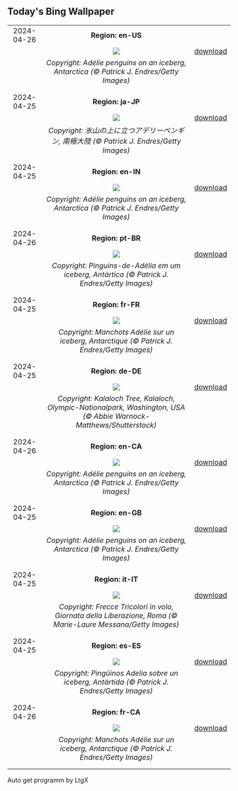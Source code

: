 ## Today's Bing Wallpaper
|      |      |      |
| :----: | :----: | :----: |
|2024-04-26|**Region: en-US**||
||![](https://www.bing.com/th?id=OHR.PenguinDirections_EN-US5469437415_UHD.jpg&pid=hp&w=1152&h=648&rs=1&c=4)| [download](https://www.bing.com/th?id=OHR.PenguinDirections_EN-US5469437415_UHD.jpg)|
||*Copyright: Adélie penguins on an iceberg, Antarctica (© Patrick J. Endres/Getty Images)*
||
|||
|2024-04-25|**Region: ja-JP**||
||![](https://www.bing.com/th?id=OHR.PenguinDirections_JA-JP4629543570_UHD.jpg&pid=hp&w=1152&h=648&rs=1&c=4)| [download](https://www.bing.com/th?id=OHR.PenguinDirections_JA-JP4629543570_UHD.jpg)|
||*Copyright: 氷山の上に立つアデリーペンギン, 南極大陸 (© Patrick J. Endres/Getty Images)*
||
|||
|2024-04-25|**Region: en-IN**||
||![](https://www.bing.com/th?id=OHR.PenguinDirections_EN-IN9440987055_UHD.jpg&pid=hp&w=1152&h=648&rs=1&c=4)| [download](https://www.bing.com/th?id=OHR.PenguinDirections_EN-IN9440987055_UHD.jpg)|
||*Copyright: Adélie penguins on an iceberg, Antarctica (© Patrick J. Endres/Getty Images)*
||
|||
|2024-04-26|**Region: pt-BR**||
||![](https://www.bing.com/th?id=OHR.PenguinDirections_PT-BR3690073340_UHD.jpg&pid=hp&w=1152&h=648&rs=1&c=4)| [download](https://www.bing.com/th?id=OHR.PenguinDirections_PT-BR3690073340_UHD.jpg)|
||*Copyright: Pinguins-de-Adélia em um iceberg, Antártica (© Patrick J. Endres/Getty Images)*
||
|||
|2024-04-25|**Region: fr-FR**||
||![](https://www.bing.com/th?id=OHR.PenguinDirections_FR-FR7724304898_UHD.jpg&pid=hp&w=1152&h=648&rs=1&c=4)| [download](https://www.bing.com/th?id=OHR.PenguinDirections_FR-FR7724304898_UHD.jpg)|
||*Copyright: Manchots Adélie sur un iceberg, Antarctique (© Patrick J. Endres/Getty Images)*
||
|||
|2024-04-25|**Region: de-DE**||
||![](https://www.bing.com/th?id=OHR.KalalochTree_DE-DE1811180664_UHD.jpg&pid=hp&w=1152&h=648&rs=1&c=4)| [download](https://www.bing.com/th?id=OHR.KalalochTree_DE-DE1811180664_UHD.jpg)|
||*Copyright: Kalaloch Tree, Kalaloch, Olympic-Nationalpark, Washington, USA (© Abbie Warnock-Matthews/Shutterstock)*
||
|||
|2024-04-26|**Region: en-CA**||
||![](https://www.bing.com/th?id=OHR.PenguinDirections_EN-CA6223375339_UHD.jpg&pid=hp&w=1152&h=648&rs=1&c=4)| [download](https://www.bing.com/th?id=OHR.PenguinDirections_EN-CA6223375339_UHD.jpg)|
||*Copyright: Adélie penguins on an iceberg, Antarctica (© Patrick J. Endres/Getty Images)*
||
|||
|2024-04-25|**Region: en-GB**||
||![](https://www.bing.com/th?id=OHR.PenguinDirections_EN-GB4668084701_UHD.jpg&pid=hp&w=1152&h=648&rs=1&c=4)| [download](https://www.bing.com/th?id=OHR.PenguinDirections_EN-GB4668084701_UHD.jpg)|
||*Copyright: Adélie penguins on an iceberg, Antarctica (© Patrick J. Endres/Getty Images)*
||
|||
|2024-04-25|**Region: it-IT**||
||![](https://www.bing.com/th?id=OHR.LiberationOfItaly_IT-IT5702803658_UHD.jpg&pid=hp&w=1152&h=648&rs=1&c=4)| [download](https://www.bing.com/th?id=OHR.LiberationOfItaly_IT-IT5702803658_UHD.jpg)|
||*Copyright: Frecce Tricolori in volo, Giornata della Liberazione, Roma (© Marie-Laure Messana/Getty Images)*
||
|||
|2024-04-25|**Region: es-ES**||
||![](https://www.bing.com/th?id=OHR.PenguinDirections_ES-ES2470115547_UHD.jpg&pid=hp&w=1152&h=648&rs=1&c=4)| [download](https://www.bing.com/th?id=OHR.PenguinDirections_ES-ES2470115547_UHD.jpg)|
||*Copyright: Pingüinos Adelia sobre un iceberg, Antártida (© Patrick J. Endres/Getty Images)*
||
|||
|2024-04-26|**Region: fr-CA**||
||![](https://www.bing.com/th?id=OHR.PenguinDirections_FR-CA4681563133_UHD.jpg&pid=hp&w=1152&h=648&rs=1&c=4)| [download](https://www.bing.com/th?id=OHR.PenguinDirections_FR-CA4681563133_UHD.jpg)|
||*Copyright: Manchots Adélie sur un iceberg, Antarctique (© Patrick J. Endres/Getty Images)*
||
|||

Auto get programm by LtgX
